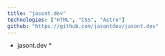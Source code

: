 ```yaml
---
title: "jasont.dev"
technologies: ["HTML", "CSS", "Astro"]
github: "https://github.com/jasontdev/jasont.dev"
---
```


* jasont.dev *